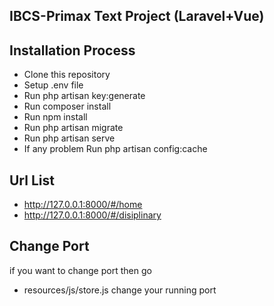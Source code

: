 ## IBCS-Primax Text Project (Laravel+Vue)
## Installation Process

- Clone this repository
- Setup .env file
- Run php artisan key:generate
- Run composer install
- Run npm install
- Run php artisan migrate
- Run php artisan serve
- If any problem Run php artisan config:cache

## Url List
- http://127.0.0.1:8000/#/home
- http://127.0.0.1:8000/#/disiplinary

## Change Port
if you want to change port then go
- resources/js/store.js change your running port
